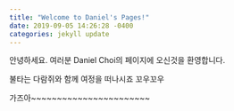 ```yaml
---
title: "Welcome to Daniel's Pages!"
date: 2019-09-05 14:26:28 -0400
categories: jekyll update
---
```


안녕하세요. 여러분 Daniel Choi의 페이지에 오신것을 환영합니다. 

불타는 다람쥐와 함께 여정을 떠나시죠 꼬우꼬우

가즈아~~~~~~~~~~~~~~~~~~~~~~~


